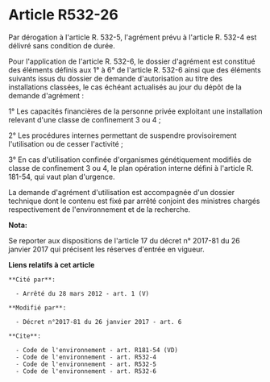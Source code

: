 # Article R532-26

Par dérogation à l'article R. 532-5, l'agrément prévu à l'article R. 532-4 est délivré sans condition de durée. 

Pour l'application de l'article R. 532-6, le dossier d'agrément est constitué des éléments définis aux 1° à 6° de l'article
R. 532-6 ainsi que des éléments suivants issus du dossier de demande d'autorisation au titre des installations classées, le
cas échéant actualisés au jour du dépôt de la demande d'agrément : 

1° Les capacités financières de la personne privée exploitant une installation relevant d'une classe de confinement 3 ou 4 ; 

2° Les procédures internes permettant de suspendre provisoirement l'utilisation ou de cesser l'activité ; 

3° En cas d'utilisation confinée d'organismes génétiquement modifiés de classe de confinement 3 ou 4, le plan opération
interne défini à l'article R. 181-54, qui vaut plan d'urgence. 

La demande d'agrément d'utilisation est accompagnée d'un dossier technique dont le contenu est fixé par arrêté conjoint des
ministres chargés respectivement de l'environnement et de la recherche.

**Nota:**

Se reporter aux dispositions de l'article 17 du décret n° 2017-81 du 26 janvier 2017 qui précisent les réserves d'entrée en
vigueur.

**Liens relatifs à cet article**

	**Cité par**:

	  - Arrêté du 28 mars 2012 - art. 1 (V)

	**Modifié par**:

	  - Décret n°2017-81 du 26 janvier 2017 - art. 6

	**Cite**:

	  - Code de l'environnement - art. R181-54 (VD)
	  - Code de l'environnement - art. R532-4
	  - Code de l'environnement - art. R532-5
	  - Code de l'environnement - art. R532-6

